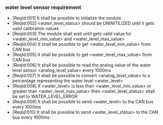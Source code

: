 ### water level sensor requirement

* [ReqId:001] It shall be possible to initialize the module
* [ReqId:002] <water_level_status> should be UNINITILIZED until it gets valid calibration values
* [ReqId:003] The module shall wait until gets valid value for <water_level_min_value> and <water_level_max_value>
* [ReqId:004] It shall be possible to get <water_level_min_value> from CAN bus
* [ReqId:005] It shall be possible to get <water_level_max_value> from CAN bus
* [ReqId:006] It shall be possible to read the analog value of the water level sensor <analog_level_value> every 1000ms
* [ReqId:007] It shall be possible to convert <analog_level_value> to a percentage representing the water level <water_level>
* [ReqId:008] If <water_level> is less than <water_level_min_value> or greater than <water_level_max_value> then
            <water_level_status> shall be set to WATER_LEVEL_ERROR
* [ReqId:009] It shall be possible to send <water_level> to the CAN bus every 1000ms
* [ReqId:010] It shall be possible to send <water_level_status> to the CAN bus every 1000ms